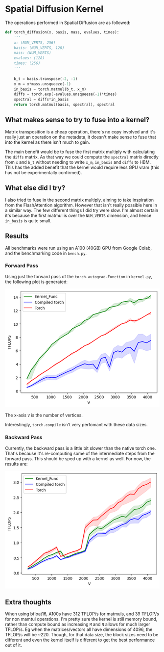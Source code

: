 # Spatial Diffusion Kernel

The operations performed in Spatial Diffusion are as followed:
```python
def torch_diffusion(x, basis, mass, evalues, times):
    '''
    x: (NUM_VERTS, 256)
    basis: (NUM_VERTS, 128)
    mass: (NUM_VERTS)
    evalues: (128)
    times: (256)
    '''

    b_t = basis.transpose(-2, -1)
    x_m = x*mass.unsqueeze(-1)
    in_basis = torch.matmul(b_t, x_m)
    diffs = torch.exp(-evalues.unsqueeze(-1)*times)
    spectral = diffs*in_basis
    return torch.matmul(basis, spectral), spectral
```

## What makes sense to try to fuse into a kernel?

Matrix transposition is a cheap operation, there's no copy involved and it's really just an operation
on the metadata, it doesn't make sense to fuse that into the kernel as there isn't much to gain.

The main benefit would be to fuse the first matrix multiply with calculating the `diffs` matrix.
As that way we could compute the `spectral` matrix directly from `x` and `b_t` without needing to write
`x_m`, `in_basis` and `diffs` to HBM. This has the added benefit that the kernel would require less GPU vram
(this has not be experimentally confirmed).

## What else did I try?

I also tried to fuse in the second matrix multiply, aiming to take inspiration from the FlashAttention algorithm.
However that isn't really possible here in a similar way. The few different things I did try were slow.
I'm almost certain it's because the first matmul is over the `NUM_VERTS` dimension, and hence `in_basis` is quite small.

## Results

All benchmarks were run using an A100 (40GB) GPU from Google Colab, and the benchmarking code in `bench.py`.

### Forward Pass

Using just the forward pass of the `torch.autograd.Function` in `kernel.py`, the following plot is generated:

![Plot of TFLOP/s, higher is better](plots/tflops_func.png)

The x-axis `V` is the number of vertices.

Interestingly, `torch.compile` isn't very perfomant with these data sizes.

### Backward Pass

Currently, the backward pass is a little bit slower than the native torch one. That's because it's re-computing
some of the intermediate steps from the forward pass. This should be sped up with a kernel as well. For now, the
results are:

![Plot of TFLOP/s, higher is better](plots/tflops_backward_v1.png)


## Extra thoughts

When using bfloat16, A100s have 312 TFLOP/s for matmuls, and 39 TFLOP/s for non mamtul operations.
I'm pretty sure the kernel is still memory bound, rather than compute bound as increasing `M` and `N`
allows for much larger TFLOP/s. Eg when the matrices/vectors all have dimensions of 4096, the TFLOP/s will be ~220.
Though, for that data size, the block sizes need to be different and even the kernel itself is different to get the best
performance out of it.
